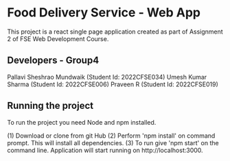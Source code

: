# Food Delivery Service - Web App

This project is a react single page application created as part of Assignment 2 of FSE Web Development Course.

## Developers - Group4
  Pallavi Sheshrao Mundwaik (Student Id: 2022CFSE034)
  Umesh Kumar Sharma (Student Id: 2022CFSE006)
  Praveen R (Student Id: 2022CFSE019)

## Running the project

To run the project you need Node and npm installed. 

  (1) Download or clone from git Hub
  (2) Perform 'npm install' on command prompt. This will install all dependencies.
  (3) To run give 'npm start' on the command line. Application will start running on http://localhost:3000.

